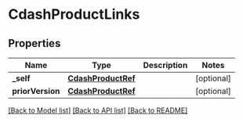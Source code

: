 # CdashProductLinks

## Properties
Name | Type | Description | Notes
------------ | ------------- | ------------- | -------------
**_self** | [**CdashProductRef**](CdashProductRef.md) |  | [optional] 
**priorVersion** | [**CdashProductRef**](CdashProductRef.md) |  | [optional] 

[[Back to Model list]](../README.md#documentation-for-models) [[Back to API list]](../README.md#documentation-for-api-endpoints) [[Back to README]](../README.md)



